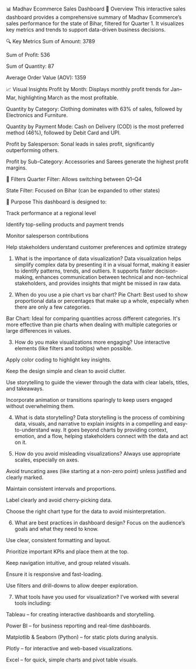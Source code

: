 
📊 Madhav Ecommerce Sales Dashboard
📝 Overview
This interactive sales dashboard provides a comprehensive summary of Madhav Ecommerce’s sales performance for the state of Bihar, filtered for Quarter 1. It visualizes key metrics and trends to support data-driven business decisions.

🔍 Key Metrics
Sum of Amount: 3789

Sum of Profit: 536

Sum of Quantity: 87

Average Order Value (AOV): 1359

📈 Visual Insights
Profit by Month: Displays monthly profit trends for Jan–Mar, highlighting March as the most profitable.

Quantity by Category: Clothing dominates with 63% of sales, followed by Electronics and Furniture.

Quantity by Payment Mode: Cash on Delivery (COD) is the most preferred method (46%), followed by Debit Card and UPI.

Profit by Salesperson: Sonal leads in sales profit, significantly outperforming others.

Profit by Sub-Category: Accessories and Sarees generate the highest profit margins.

📌 Filters
Quarter Filter: Allows switching between Q1–Q4

State Filter: Focused on Bihar (can be expanded to other states)

🎯 Purpose
This dashboard is designed to:

Track performance at a regional level

Identify top-selling products and payment trends

Monitor salesperson contributions

Help stakeholders understand customer preferences and optimize strategy














1. What is the importance of data visualization?
Data visualization helps simplify complex data by presenting it in a visual format, making it easier to identify patterns, trends, and outliers. It supports faster decision-making, enhances communication between technical and non-technical stakeholders, and provides insights that might be missed in raw data.

2. When do you use a pie chart vs bar chart?
Pie Chart: Best used to show proportional data or percentages that make up a whole, especially when there are only a few categories.

Bar Chart: Ideal for comparing quantities across different categories. It's more effective than pie charts when dealing with multiple categories or large differences in values.

3. How do you make visualizations more engaging?
Use interactive elements (like filters and tooltips) when possible.

Apply color coding to highlight key insights.

Keep the design simple and clean to avoid clutter.

Use storytelling to guide the viewer through the data with clear labels, titles, and takeaways.

Incorporate animation or transitions sparingly to keep users engaged without overwhelming them.

4. What is data storytelling?
Data storytelling is the process of combining data, visuals, and narrative to explain insights in a compelling and easy-to-understand way. It goes beyond charts by providing context, emotion, and a flow, helping stakeholders connect with the data and act on it.

5. How do you avoid misleading visualizations?
Always use appropriate scales, especially on axes.

Avoid truncating axes (like starting at a non-zero point) unless justified and clearly marked.

Maintain consistent intervals and proportions.

Label clearly and avoid cherry-picking data.

Choose the right chart type for the data to avoid misinterpretation.

6. What are best practices in dashboard design?
Focus on the audience’s goals and what they need to know.

Use clear, consistent formatting and layout.

Prioritize important KPIs and place them at the top.

Keep navigation intuitive, and group related visuals.

Ensure it is responsive and fast-loading.

Use filters and drill-downs to allow deeper exploration.

7. What tools have you used for visualization?
I’ve worked with several tools including:

Tableau – for creating interactive dashboards and storytelling.

Power BI – for business reporting and real-time dashboards.

Matplotlib & Seaborn (Python) – for static plots during analysis.

Plotly – for interactive and web-based visualizations.

Excel – for quick, simple charts and pivot table visuals.